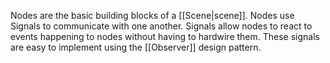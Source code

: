 Nodes are the basic building blocks of a [[Scene|scene]]. Nodes use Signals to communicate with one another. Signals allow nodes to react to events happening to nodes without having to hardwire them. These signals are easy to implement using the [[Observer]] design pattern.